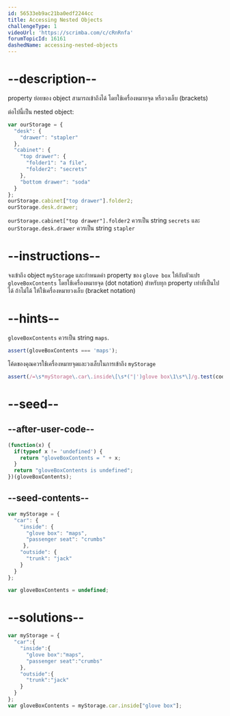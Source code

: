 ```yaml
---
id: 56533eb9ac21ba0edf2244cc
title: Accessing Nested Objects
challengeType: 1
videoUrl: 'https://scrimba.com/c/cRnRnfa'
forumTopicId: 16161
dashedName: accessing-nested-objects
---
```


# --description--

property ย่อยของ object สามารถเข้าถึงได้ โดยใช้เครื่องหมายจุด หรือวงเล็บ (brackets)

ต่อไปนี้เป็น nested object:

```js
var ourStorage = {
  "desk": {
    "drawer": "stapler"
  },
  "cabinet": {
    "top drawer": { 
      "folder1": "a file",
      "folder2": "secrets"
    },
    "bottom drawer": "soda"
  }
};
ourStorage.cabinet["top drawer"].folder2;
ourStorage.desk.drawer;
```

`ourStorage.cabinet["top drawer"].folder2` ควรเป็น string `secrets` และ `ourStorage.desk.drawer` ควรเป็น string `stapler`

# --instructions--

จงเข้าถึง object `myStorage` และกำหนดค่า property ของ `glove box` ให้กับตัวแปร `gloveBoxContents` โดยใช้เครื่องหมายจุด (dot notation) สำหรับทุก property เท่าที่เป็นไปได้ ถ้าไม่ได้ ให้ใช้เครื่องหมายวงเล็บ (bracket notation)

# --hints--

`gloveBoxContents` ควรเป็น string `maps`.

```js
assert(gloveBoxContents === 'maps');
```

โค้ดของคุณควรใช้เครื่องหมายจุดและวงเล็บในการเข้าถึง `myStorage`

```js
assert(/=\s*myStorage\.car\.inside\[\s*("|')glove box\1\s*\]/g.test(code));
```

# --seed--

## --after-user-code--

```js
(function(x) { 
  if(typeof x != 'undefined') { 
    return "gloveBoxContents = " + x;
  }
  return "gloveBoxContents is undefined";
})(gloveBoxContents);
```

## --seed-contents--

```js
var myStorage = {
  "car": {
    "inside": {
      "glove box": "maps",
      "passenger seat": "crumbs"
     },
    "outside": {
      "trunk": "jack"
    }
  }
};

var gloveBoxContents = undefined;
```

# --solutions--

```js
var myStorage = {
  "car":{
    "inside":{
      "glove box":"maps",
      "passenger seat":"crumbs"
    },
    "outside":{
      "trunk":"jack"
    }
  }
};
var gloveBoxContents = myStorage.car.inside["glove box"];
```
